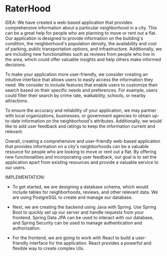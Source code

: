 # RaterHood

IDEA:
We have created a web-based application that provides comprehensive information about a particular neighborhood in a city. This can be a great help for people who are planning to move or rent out a flat. Our application is designed to provide information on the building's condition, the neighborhood's population density, the availability and cost of parking, public transportation options, and infrastructure. Additionally, we are including new functionalities such as reviews from people who live in the area, which could offer valuable insights and help others make informed decisions.

To make your application more user-friendly, we consider creating an intuitive interface that allows users to easily access the information they need. We consider to include features that enable users to customize their search based on their specific needs and preferences. For example, users could filter their search by crime rate, walkability, schools, or nearby attractions.

To ensure the accuracy and reliability of your application, we may partner with local organizations, businesses, or government agencies to obtain up-to-date information on the neighborhood's attributes. Additionally, we would like to add user feedback and ratings to keep the information current and relevant.

Overall, creating a comprehensive and user-friendly web-based application that provides information on a city's neighborhoods can be a valuable resource for people who are looking to move or rent out a flat. By offering new functionalities and incorporating user feedback, our goal is to set the application apart from existing resources and provide a valuable service to our users.


IMPLEMENTATION:
* To get started, we are designing a database schema, which would include tables for neighborhoods, reviews, and other relevant data. We are using PostgreSQL to create and manage our database.

* Next, we are creating the backend using Java with Spring. Use Spring Boot to quickly set up our server and handle requests from your frontend. Spring Data JPA can be used to interact with our database, and Spring Security can be used to manage authentication and authorization.

* For the frontend, we are going to work with React to build a user-friendly interface for the application. React provides a powerful and flexible way to create complex UIs.
